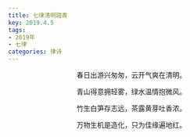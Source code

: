 ```yaml
---
title: 七律清明踏青
key: 2019.4.5
tags: 
- 2019年 
- 七律
categories: 律诗
---
```


<p align="center">春日出游兴匆匆，云开气爽在清明。
</p>
<p align="center">青山得意拥轻雾，绿水温情抱微风。
</p>
<p align="center">竹生白笋存志远，茶露黄芽吐香浓。
</p>
<p align="center">万物生机是造化，只为佳缘遍地红。
</p>
